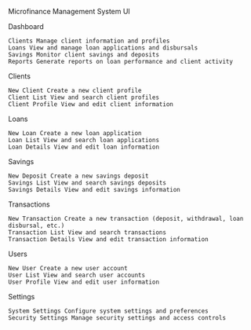 Microfinance Management System UI

Dashboard

    Clients Manage client information and profiles
    Loans View and manage loan applications and disbursals
    Savings Monitor client savings and deposits
    Reports Generate reports on loan performance and client activity

Clients

    New Client Create a new client profile
    Client List View and search client profiles
    Client Profile View and edit client information

Loans

    New Loan Create a new loan application
    Loan List View and search loan applications
    Loan Details View and edit loan information

Savings

    New Deposit Create a new savings deposit
    Savings List View and search savings deposits
    Savings Details View and edit savings information

Transactions

    New Transaction Create a new transaction (deposit, withdrawal, loan disbursal, etc.)
    Transaction List View and search transactions
    Transaction Details View and edit transaction information

Users

    New User Create a new user account
    User List View and search user accounts
    User Profile View and edit user information

Settings

    System Settings Configure system settings and preferences
    Security Settings Manage security settings and access controls

